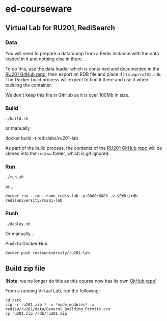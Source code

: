 # ed-courseware

## Virtual Lab for RU201, RediSearch

### Data

You will need to prepare a data dump from a Redis instance with the data loaded in it and nothing else in there.

To do this, use the data loader which is contained and documented in the [RU201 GitHub repo](https://github.com/redislabs-training/ru201), then export an RDB file and place it in `dump/ru201.rdb`.  The Docker build process will expect to find it there and use it when building the container.

We don't keep this file in GitHub as it is over 100Mb in size.

### Build

```
./build.sh
```

or manually

docker build -t redislabs/ru201-lab .

As part of the build process, the contents of the [RU201 GitHub repo](https://github.com/redislabs-training/ru201) will be cloned into the `redisu` folder, which is git ignored.

### Run

```
./run.sh
```

or...

```
docker run --rm --name redis-lab -p:8888:8888 -v $PWD:/rdb redisuniversity/ru201-lab
```

### Push

```
./deploy.sh
```

Or manually...

Push to Docker Hub:

```
docker push redisuniversity/ru201-lab
```

## Build zip file

(**Note:** we no longer do this as this course now has its own [GitHub repo](https://github.com/redislabs-training/ru201))

From a running Virtual Lab, run the following:

```
cd /src
zip -r ru201.zip * -x *node_modules* -x redisu/ru201/data/General_Building_Permits.csv
cp ru201.zip /rdb/ru201.zip
```
